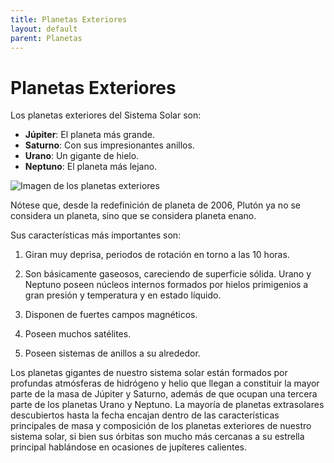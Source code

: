 ```yaml
---
title: Planetas Exteriores
layout: default
parent: Planetas
---
```


# Planetas Exteriores

Los planetas exteriores del Sistema Solar son:

- **Júpiter**: El planeta más grande.
- **Saturno**: Con sus impresionantes anillos.
- **Urano**: Un gigante de hielo.
- **Neptuno**: El planeta más lejano.

![Imagen de los planetas exteriores](https://img.europapress.es/fotoweb/fotonoticia_20211119111438_1200.jpg)

Nótese que, desde la redefinición de planeta de 2006, Plutón ya no se considera un planeta, sino que se considera planeta enano.

Sus características más importantes son:

1. Giran muy deprisa, periodos de rotación en torno a las 10 horas.
  
2. Son básicamente gaseosos, careciendo de superficie sólida. Urano y Neptuno poseen núcleos internos formados por hielos primigenios a gran presión y temperatura y en estado líquido.

3. Disponen de fuertes campos magnéticos.

4. Poseen muchos satélites.

5. Poseen sistemas de anillos a su alrededor.

Los planetas gigantes de nuestro sistema solar están formados por profundas atmósferas de hidrógeno y helio que llegan a constituir la mayor parte de la masa de Júpiter y Saturno, además de que ocupan una tercera parte de los planetas Urano y Neptuno. La mayoría de planetas extrasolares descubiertos hasta la fecha encajan dentro de las características principales de masa y composición de los planetas exteriores de nuestro sistema solar, si bien sus órbitas son mucho más cercanas a su estrella principal hablándose en ocasiones de jupíteres calientes.
